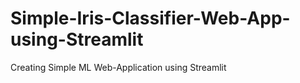 # Simple-Iris-Classifier-Web-App-using-Streamlit
Creating Simple ML Web-Application using Streamlit
